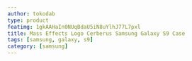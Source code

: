 ```yaml
---
author: tokodab
type: product
featimg: 1gkAAHaIn0NUqBdaU5iN8uYlhJ77L7pxl
title: Mass Effects Logo Cerberus Samsung Galaxy S9 Case
tags: [samsung, galaxy, s9]
category: [samsung]
---
```

